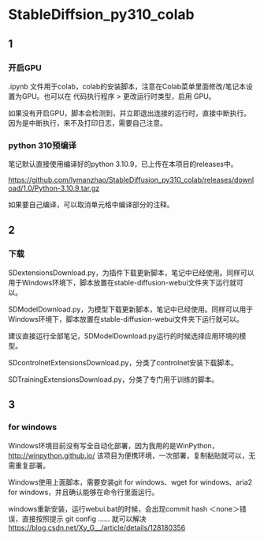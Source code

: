 # StableDiffsion_py310_colab

## 1

### 开启GPU

.ipynb 文件用于colab，colab的安装脚本，注意在Colab菜单里面修改/笔记本设置为GPU。也可以在 代码执行程序 > 更改运行时类型，启用 GPU。

如果没有开启GPU，脚本会检测到，并立即退出连接的运行时，直接中断执行。因为是中断执行，来不及打印日志，需要自己注意。


### python 310预编译

笔记默认直接使用编译好的python 3.10.9，已上传在本项目的releases中。

https://github.com/lymanzhao/StableDiffusion_py310_colab/releases/download/1.0/Python-3.10.9.tar.gz

如果要自己编译，可以取消单元格中编译部分的注释。



## 2

### 下载

SDextensionsDownload.py，为插件下载更新脚本，笔记中已经使用。同样可以用于Windows环境下，脚本放置在stable-diffusion-webui文件夹下运行就可以。

SDModelDownload.py，为模型下载更新脚本，笔记中已经使用。同样可以用于Windows环境下，脚本放置在stable-diffusion-webui文件夹下运行就可以。

建议直接运行全部笔记，SDModelDownload.py运行的时候选择应用环境的模型。


SDcontrolnetExtensionsDownload.py，分类了controlnet安装下载脚本。


SDTrainingExtensionsDownload.py，分类了专门用于训练的脚本。


## 3
### for windows

Windows环境目前没有写全自动化部署，因为我用的是WinPython，
http://winpython.github.io/
该项目为便携环境，一次部署，复制黏贴就可以，无需重复部署。

Windows使用上面脚本，需要安装git for windows、wget for windows、aria2 for windows，并且确认能够在命令行里面运行。

windows重新安装，运行webui.bat的时候，会出现commit hash ＜none＞错误，直接按照提示 git config …… 就可以解决
https://blog.csdn.net/Xy_G__/article/details/128180356

